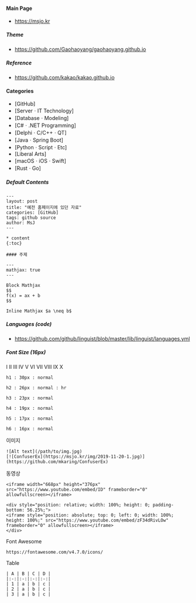 #### Main Page

* https://msjo.kr

##### Theme
* https://github.com/Gaohaoyang/gaohaoyang.github.io

##### Reference
* https://github.com/kakao/kakao.github.io

#### Categories
* \[GitHub\]
* \[ServerㆍIT Technology\]
* \[DatabaseㆍModeling\]
* \[C#ㆍ.NET Programming\]
* \[DelphiㆍC/C++ㆍQT\]
* \[JavaㆍSpring Boot\]
* \[PythonㆍScriptㆍEtc\]
* \[Liberal Arts\]
* \[macOSㆍiOSㆍSwift\]
* \[RustㆍGo\]

##### Default Contents
```
---
layout: post
title: "예전 홈페이지에 있던 자료"
categories: [GitHub]
tags: github source
author: MsJ
---

* content
{:toc}

#### 주제
```

```
---
mathjax: true
---

Block Mathjax 
$$
f(x) = ax + b
$$

Inline Mathjax $a \neq b$
```

##### Languages (code)
* https://github.com/github/linguist/blob/master/lib/linguist/languages.yml

##### Font Size (16px)
Ⅰ Ⅱ Ⅲ Ⅳ Ⅴ Ⅵ Ⅶ Ⅷ Ⅸ Ⅹ

```
h1 : 30px : normal

h2 : 26px : normal : hr

h3 : 23px : normal

h4 : 19px : normal

h5 : 17px : normal

h6 : 16px : normal
```

이미지
```
![Alt text](/path/to/img.jpg)
[![ConfuserEx](https://msjo.kr/img/2019-11-20-1.jpg)](https://github.com/mkaring/ConfuserEx)
```

동영상
```
<iframe width="668px" height="376px" src="https://www.youtube.com/embed/ID" frameborder="0" allowfullscreen></iframe>

<div style="position: relative; width: 100%; height: 0; padding-bottom: 56.25%;">
<iframe style="position: absolute; top: 0; left: 0; width: 100%; height: 100%;" src="https://www.youtube.com/embed/zF34dRivLOw" frameborder="0" allowfullscreen></iframe>
</div>
```

Font Awesome
```
https://fontawesome.com/v4.7.0/icons/
```

Table
```
| A | B | C | D |
|:-:|:-:|:-:|:-:|
| 1 | a | b | c |
| 2 | a | b | c |
| 3 | a | b | c |
```
